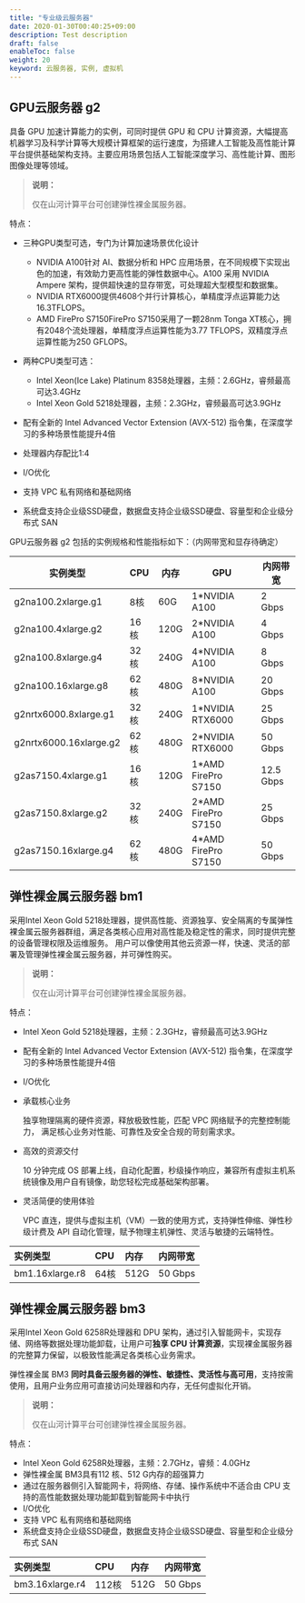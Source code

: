 ```yaml
---
title: "专业级云服务器"
date: 2020-01-30T00:40:25+09:00
description: Test description
draft: false
enableToc: false
weight: 20
keyword: 云服务器, 实例, 虚拟机
---
```


## GPU云服务器 g2

具备 GPU 加速计算能力的实例，可同时提供 GPU 和 CPU 计算资源，大幅提高机器学习及科学计算等大规模计算框架的运行速度，为搭建人工智能及高性能计算平台提供基础架构支持。主要应用场景包括人工智能深度学习、高性能计算、图形图像处理等领域。

> **说明：**
>
> 仅在山河计算平台可创建弹性裸金属服务器。

特点：

- 三种GPU类型可选，专门为计算加速场景优化设计
  - NVIDIA A100针对 AI、数据分析和 HPC 应用场景，在不同规模下实现出色的加速，有效助力更高性能的弹性数据中心。A100 采用 NVIDIA Ampere 架构，提供超快速的显存带宽，可处理超大型模型和数据集。
  - NVIDIA RTX6000提供4608个并行计算核心，单精度浮点运算能力达16.3TFLOPS。
  - AMD FirePro S7150FirePro S7150采用了一颗28nm Tonga XT核心，拥有2048个流处理器，单精度浮点运算性能为3.77 TFLOPS，双精度浮点运算性能为250 GFLOPS。

- 两种CPU类型可选：
  - Intel Xeon(Ice Lake) Platinum 8358处理器，主频：2.6GHz，睿频最高可达3.4GHz
  - Intel Xeon Gold 5218处理器，主频：2.3GHz，睿频最高可达3.9GHz

- 配有全新的 Intel Advanced Vector Extension (AVX-512) 指令集，在深度学习的多种场景性能提升4倍
- 处理器内存配比1:4
- I/O优化
- 支持 VPC 私有网络和基础网络
- 系统盘支持企业级SSD硬盘，数据盘支持企业级SSD硬盘、容量型和企业级分布式 SAN

GPU云服务器 g2 包括的实例规格和性能指标如下：（内网带宽和显存待确定）

| 实例类型               | CPU  | 内存 | GPU                 | 内网带宽  |
| ---------------------- | ---- | ---- | ------------------- | --------- |
| g2na100.2xlarge.g1     | 8核  | 60G  | 1*NVIDIA A100       | 2 Gbps    |
| g2na100.4xlarge.g2     | 16核 | 120G | 2*NVIDIA A100       | 4 Gbps    |
| g2na100.8xlarge.g4     | 32核 | 240G | 4*NVIDIA A100       | 8 Gbps    |
| g2na100.16xlarge.g8    | 62核 | 480G | 8*NVIDIA A100       | 20 Gbps   |
| g2nrtx6000.8xlarge.g1  | 32核 | 240G | 1*NVIDIA RTX6000    | 25 Gbps   |
| g2nrtx6000.16xlarge.g2 | 62核 | 480G | 2*NVIDIA RTX6000    | 50 Gbps   |
| g2as7150.4xlarge.g1    | 16核 | 120G | 1*AMD FirePro S7150 | 12.5 Gbps |
| g2as7150.8xlarge.g2    | 32核 | 240G | 2*AMD FirePro S7150 | 25 Gbps   |
| g2as7150.16xlarge.g4   | 62核 | 480G | 4*AMD FirePro S7150 | 50 Gbps   |



## 弹性裸金属云服务器 bm1

采用Intel Xeon Gold 5218处理器，提供高性能、资源独享、安全隔离的专属弹性裸金属云服务器群组，满足各类核心应用对高性能及稳定性的需求，同时提供完整的设备管理权限及运维服务。 用户可以像使用其他云资源一样，快速、灵活的部署及管理弹性裸金属云服务器，并可弹性购买。

> **说明：**
>
> 仅在山河计算平台可创建弹性裸金属服务器。

特点：

- Intel Xeon Gold 5218处理器，主频：2.3GHz，睿频最高可达3.9GHz

- 配有全新的 Intel Advanced Vector Extension (AVX-512) 指令集，在深度学习的多种场景性能提升4倍

- I/O优化

- 承载核心业务

  独享物理隔离的硬件资源，释放极致性能，匹配 VPC 网络赋予的完整控制能力， 满足核心业务对性能、可靠性及安全合规的苛刻需求求。

- 高效的资源交付

  10 分钟完成 OS 部署上线，自动化配置，秒级操作响应，兼容所有虚拟主机系统镜像及用户自有镜像，助您轻松完成基础架构部署。

- 灵活简便的使用体验

  VPC 直连，提供与虚拟主机（VM）一致的使用方式，支持弹性伸缩、弹性秒级计费及 API 自动化管理，赋予物理主机弹性、灵活与敏捷的云端特性。

| 实例类型        | CPU  | 内存 | 内网带宽 |
| :-------------- | :--- | :--- | :------- |
| bm1.16xlarge.r8 | 64核 | 512G | 50 Gbps  |

## 弹性裸金属云服务器 bm3 

采用Intel Xeon Gold 6258R处理器和 DPU 架构，通过引入智能网卡，实现存储、网络等数据处理功能卸载，让用户可**独享 CPU 计算资源**，实现裸金属服务器的完整算力保留，以极致性能满足各类核心业务需求。

弹性裸金属 BM3 **同时具备云服务器的弹性、敏捷性、灵活性与高可用**，支持按需使用，且用户业务应用可直接访问处理器和内存，无任何虚拟化开销。

> **说明：**
>
> 仅在山河计算平台可创建弹性裸金属服务器。

特点：

- Intel Xeon Gold 6258R处理器，主频：2.7GHz，睿频：4.0GHz
- 弹性裸金属 BM3具有112 核、512 G内存的超强算力
- 通过在服务器侧引入智能网卡，将网络、存储、操作系统中不适合由 CPU 支持的高性能数据处理功能卸载到智能网卡中执行
- I/O优化
- 支持 VPC 私有网络和基础网络
- 系统盘支持企业级SSD硬盘，数据盘支持企业级SSD硬盘、容量型和企业级分布式 SAN

| 实例类型        | CPU   | 内存 | 内网带宽 |
| :-------------- | :---- | :--- | :------- |
| bm3.16xlarge.r4 | 112核 | 512G | 50 Gbps  |

